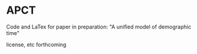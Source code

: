 # APCT
Code and LaTex for paper in preparation: "A unified model of demographic time"

license, etc forthcoming
